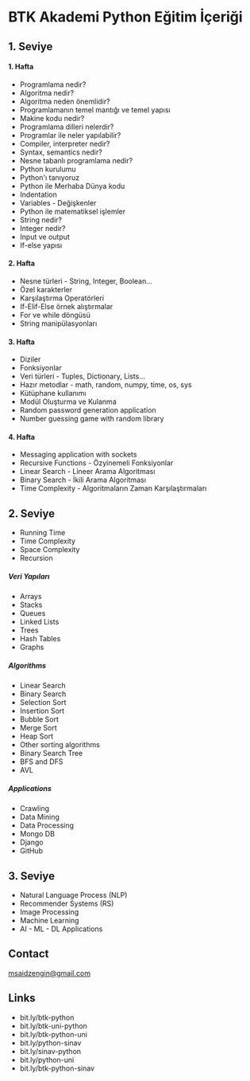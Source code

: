 # BTK Akademi Python Eğitim İçeriği

## 1. Seviye
#### 1. Hafta
- Programlama nedir?
- Algoritma nedir?
- Algoritma neden önemlidir?
- Programlamanın temel mantığı ve temel yapısı
- Makine kodu nedir?
- Programlama dilleri nelerdir?
- Programlar ile neler yapılabilir?
- Compiler, interpreter nedir?
- Syntax, semantics nedir?
- Nesne tabanlı programlama nedir?
- Python kurulumu
- Python'ı tanıyoruz
- Python ile Merhaba Dünya kodu
- Indentation
- Variables - Değişkenler
- Python ile matematiksel işlemler
- String nedir?
- Integer nedir?
- Input ve output
- If-else yapısı
#### 2. Hafta
- Nesne türleri - String, Integer, Boolean...
- Özel karakterler
- Karşılaştırma Operatörleri
- If-Elif-Else örnek alıştırmalar
- For ve while döngüsü
- String manipülasyonları
#### 3. Hafta
- Diziler
- Fonksiyonlar
- Veri türleri - Tuples, Dictionary, Lists...
- Hazır metodlar - math, random, numpy, time, os, sys
- Kütüphane kullanımı
- Modül Oluşturma ve Kulanma
- Random password generation application
- Number guessing game with random library
#### 4. Hafta
- Messaging application with sockets
- Recursive Functions - Özyinemeli Fonksiyonlar
- Linear Search - Lineer Arama Algoritması
- Binary Search - İkili Arama Algoritması
- Time Complexity - Algoritmaların Zaman Karşılaştırmaları


## 2. Seviye
- Running Time
- Time Complexity
- Space Complexity
- Recursion
##### Veri Yapıları
- Arrays
- Stacks
- Queues
- Linked Lists
- Trees
- Hash Tables
- Graphs
##### Algorithms
- Linear Search
- Binary Search
- Selection Sort
- Insertion Sort
- Bubble Sort
- Merge Sort
- Heap Sort
- Other sorting algorithms
- Binary Search Tree
- BFS and DFS
- AVL
##### Applications
- Crawling
- Data Mining
- Data Processing
- Mongo DB
- Django
- GitHub

## 3. Seviye
- Natural Language Process (NLP)
- Recommender Systems (RS)
- Image Processing
- Machine Learning
- AI - ML - DL Applications



## Contact

msaidzengin@gmail.com


## Links

- bit.ly/btk-python
- bit.ly/btk-uni-python
- bit.ly/btk-python-uni
- bit.ly/python-sinav
- bit.ly/sinav-python
- bit.ly/python-uni
- bit.ly/btk-python-sinav
